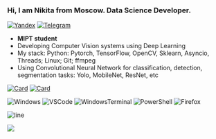 ### Hi, I am Nikita from Moscow. Data Science Developer.
  
[![Yandex](https://img.shields.io/badge/-lindemann.na@phystech.edu-F9DB60?style=flat-square&logo=Yandex&logoColor=FF3333)](mailto:lindemann.na@phystech.edu) [![Telegram](https://img.shields.io/badge/Telegram-blue?style=flat-square&logo=Telegram)](https://t.me/NikLinMIPT)

* **MIPT student**
* Developing Computer Vision systems using Deep Learning
* My stack: Python: Pytorch, TensorFlow, OpenCV, Sklearn, Asyncio, Threads; Linux; Git; ffmpeg
* Using Convolutional Neural Network for classification, detection, segmentation tasks: Yolo, MobileNet, ResNet, etc

[![Card](https://github-readme-stats.vercel.app/api/pin?username=farag2&repo=Sophia-Script-for-Windows&show_owner=true&bg_color=22272E&text_color=9F9F9F&title_color=9F9F9F&icon_color=9F9F9F)](https://github.com/farag2/Sophia-Script-for-Windows)
[![Card](https://github-readme-stats.vercel.app/api/pin?username=Sophia-Community&repo=SophiApp&show_owner=true&bg_color=22272E&text_color=9F9F9F&title_color=9F9F9F&icon_color=9F9F9F)](https://github.com/Sophia-Community/SophiApp)

![Windows](https://img.shields.io/badge/Windows%2011-0078D6.svg?&style=for-the-badge&logo=windows%2011&logoColor=white)
![VSCode](https://img.shields.io/badge/visual%20studio%20code-007ACC.svg?&style=for-the-badge&logo=visual-studio-code&logoColor=white)
![WindowsTerminal](https://img.shields.io/badge/Windows%20Terminal-4D4D4D.svg?&style=for-the-badge&logo=windows-terminal&logoColor=white)
![PowerShell](https://img.shields.io/badge/PowerShell-5391FE.svg?&style=for-the-badge&logo=powershell&logoColor=white)
![Firefox](https://img.shields.io/badge/Firefox-FF7139.svg?&style=for-the-badge&logo=firefox&logoColor=white)

![line](https://capsule-render.vercel.app/api?type=rect&color=gradient&height=1)

<p align="left"> <img src="https://github-readme-stats.vercel.app/api?username=farag2&count_private=false&show_icons=true&bg_color=22272E&text_color=9F9F9F"/>

